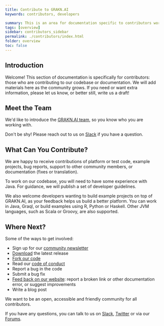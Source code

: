 ```yaml
---
title: Contribute to GRAKN.AI
keywords: contributors, developers

summary: This is an area for documentation specific to contributors working on the GRAKN.AI platform, documentation or examples.
tags: [overview]
sidebar: contributors_sidebar
permalink: ./contributors/index.html
folder: overview
toc: false
---
```




## Introduction

Welcome! This section of documentation is specifically for contributors: those who are contributing to our codebase or documentation. We will add materials here as the community grows. If you need or want extra information, please let us know, or better still, write us a draft!

## Meet the Team

We'd like to introduce the [GRAKN.AI team](https://grakn.ai/about.html), so you know who you are working with. 

Don't be shy! Please reach out to us on [Slack](https://grakn.ai/slack.html) if you have a question.

## What Can You Contribute?

We are happy to receive contributions of platform or test code, example projects, bug reports, support to other community members, or documentation (fixes or translation). 

To work on our codebase, you will need to have some experience with Java. For guidance, we will publish a set of developer guidelines.

We also welcome developers wanting to build example projects on top of GRAKN.AI, as your feedback helps us build a better platform. You can work in Java, Graql, or build examples using R, Python or Haskell. Other JVM languages, such as Scala or Groovy, are also supported.

## Where Next?

Some of the ways to get involved:

* Sign up for our [community newsletter](http://grakn.us8.list-manage.com/subscribe?u=b27e8984466b0dc642a917ba5&id=3742a20dc0)
* [Download](https://grakn.ai/download/) the latest release
* [Fork our code](https://github.com/graknlabs/grakn)
* Read our [code of conduct](./conduct.html)
* Report a bug in the code
* Submit a bug fix
* [Feed back on our website](https://discuss.grakn.ai/c/feedback): report a broken link or other documentation error, or suggest improvements
* Write a blog post

We want to be an open, accessible and friendly community for all contributors. 

If you have any questions, you can talk to us on [Slack](https://grakn.ai/slack.html), [Twitter](https://twitter.com/graknlabs) or via our [Forums](https://discuss.grakn.ai). 
